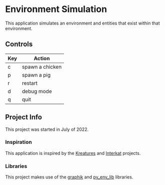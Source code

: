 # Environment Simulation
This application simulates an environment and entities that exist within that environment.

## Controls
Key | Action
------------ | -------------
c | spawn a chicken
p | spawn a pig
r | restart
d | debug mode
q | quit

## Project Info
This project was started in July of 2022.

### Inspiration
This application is inspired by the [Kreatures](https://github.com/Stephenson-Software/Kreatures) and [Interkat](https://github.com/Stephenson-Software/Interakt) projects.

### Libraries
This project makes use of the [graphik](https://github.com/Preponderous-Software/graphik) and [py_env_lib](https://github.com/Preponderous-Software/py_env_lib) libraries.
